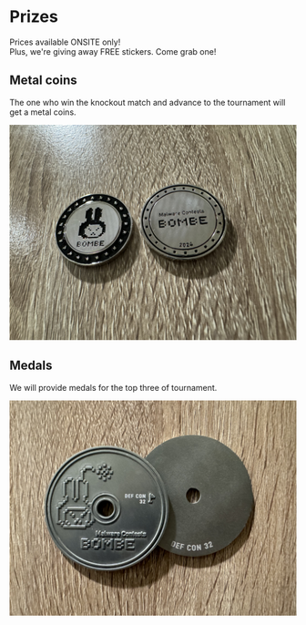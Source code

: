 # Prizes

Prices available ONSITE only!  
Plus, we're giving away FREE stickers. Come grab one!

## Metal coins

The one who win the knockout match and advance to the tournament will get a metal coins.

![](../assets/smallcoin.jpg)

## Medals

We will provide medals for the top three of tournament.

![](../assets/bigcoin.jpg)
